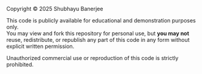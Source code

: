 Copyright © 2025 Shubhayu Banerjee

This code is publicly available for educational and demonstration purposes only.  
You may view and fork this repository for personal use, but **you may not** reuse, redistribute, or republish any part of this code in any form without explicit written permission.

Unauthorized commercial use or reproduction of this code is strictly prohibited.
